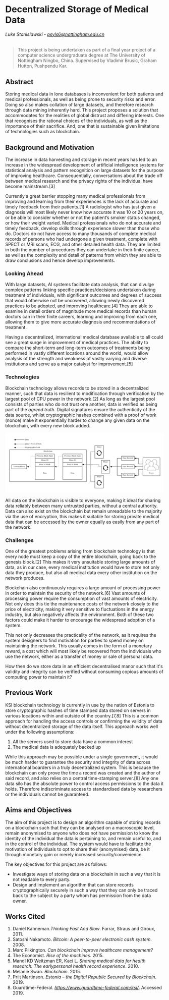 # Decentralized Storage of Medical Data

###### Luke Stanislawski - psyls6@nottingham.edu.cn

>This project is being undertaken as part of a final year project of a computer science undergraduate degree at The University of Nottingham Ningbo, China. Supervised by Vladimir Brusic, Graham Hutton, Pushpendu Kar.

## Abstract

Storing medical data in lone databases is inconvenient for both patients and medical professionals, as well as being prone to security risks and error. Doing so also makes collation of large datasets, and therefore research through data mining inherently hard. This project proposes a solution that accommodates for the realities of global distrust and differing interests. One that recognises the rational choices of the individuals, as well as the importance of their sacrifice. And, one that is sustainable given limitations of technologies such as blockchain.

## Background and Motivation

The increase in data harvesting and storage in recent years has led to an increase in the widespread development of artificial intelligence systems for statistical analysis and pattern recognition on large datasets for the purpose of improving healthcare. Consequentially, conversations about the trade off between medical research and the privacy rights of the individual have become mainstream.[3]

Currently a great barrier stopping many medical professionals from improving and learning from their experiences is the lack of accurate and timely feedback from their patients.[1] A radiologist who has just given a diagnosis will most likely never know how accurate it was 10 or 20 years on, or be able to consider whether or not the patient’s smoker status changed, or how their weight varied. Medical professionals who do not accurate and timely feedback, develop skills through experience slower than those who do. Doctors do not have access to many thousands of complete medical records of persons who had undergone a given treatment, complete with SPECT or MRI scans, ECG, and other detailed health data. They are limited in both the number of procedures they can undertake in their finite career, as well as the complexity and detail of patterns from which they are able to draw conclusions and hence develop improvements.

### Looking Ahead

With large datasets, AI systems facilitate data analysis, that can divulge complex patterns linking specific practices/decisions undertaken during treatment of individuals, with significant outcomes and degrees of success that would otherwise not be uncovered, allowing newly discovered practices to be adopted, and improving healthcare.[4] They are able to examine in detail orders of magnitude more medical records than human doctors can in their finite careers, learning and improving from each one, allowing them to give more accurate diagnosis and recommendations of treatment.

Having a decentralized, international medical database available to all could see a great surge in improvement of medical practices. The ability to compare the short-term and long-term outcomes of treatments being performed in vastly different locations around the world, would allow analysis of the strength and weakness of vastly varying and diverse institutions and serve as a major catalyst for improvement.[5]

### Technologies

Blockchain technology allows records to be stored in a decentralized manner, such that data is resilient to modification through verification by the largest pool of CPU power in the network.[2] As long as the largest pool consists of parties who do not trust one another, data is verified as being part of the *agreed truth*. Digital signatures ensure the authenticity of the data source, whilst cryptographic hashes combined with a proof of work (nonce) make it exponentially harder to change any given data on the blockchain, with every new block added.

![alt text](img/Blockchain.png "How Blockchain Works, copyright Luke Stanislawski")

All data on the blockchain is visible to everyone, making it ideal for sharing data reliably between many untrusted parties, without a central authority. Data can also exist on the blockchain but remain unreadable to the majority via the use of encryption, this makes it suitable for storing private medical data that can be accessed by the owner equally as easily from any part of the network.

### Challenges

One of the greatest problems arising from blockchain technology is that every node must keep a copy of the entire blockchain, going back to the genesis block.[2] This makes it very unsuitable storing large amounts of data, as in our case, every medical institution would have to store not only data they produce, but also all medical data every other institution on the network produces.

Blockchain also continuously requires a large amount of processing power in order to maintain the security of the network.[6] Vast amounts of processing power require the consumption of vast amounts of electricity. Not only does this tie the maintenance costs of the network closely to the price of electricity, making it very sensitive to fluctuations in the energy industry, but also negatively affects the environment. Both of these two factors could make it harder to encourage the widespread adoption of a system.

This not only decreases the practicality of the network, as it requires the system designers to find motivation for parties to spend money on maintaining the network. This usually comes in the form of a monetary reward, a cost which will most likely be recovered from the individuals who use the network, either as a transfer of money or sale of personal data.

How then do we store data in an efficient decentralised manor such that it's validity and integrity can be verified without consuming copious amounts of computing power to maintain it?

## Previous Work

KSI blockchain technology is currently in use by the nation of Estonia to store cryptographic hashes of time stamped data stored on servers in various locations within and outside of the country.[7,8] This is a common approach for handling the access controls or confirming the validity of data without decentralized storage of the data itself. This approach works well under the following assumptions:

1. All the servers used to store data have a common interest
2. The medical data is adequately backed up

While this approach may be possible under a single government, it would be much harder to guarantee the security and integrity of data across international boarders in a truly decentralized system. This is because the blockchain can only prove the time a record was created and the author of said record, and also relies on a central time-stamping server.[8] Any one data silo has the absolute power to control access permissions to the data it holds. Therefore indiscriminate access to standardised data by researchers or the individuals cannot be guaranteed.

## Aims and Objectives

The aim of this project is to design an algorithm capable of storing records on a blockchain such that they can be analysed on a macroscopic level, remain anonymised to anyone who does not have permission to know the identity of the individual the data is pertaining to, and remain useful to, and in the control of the individual. The system would have to facilitate the motivation of individuals to opt to share their (anonymised) data, be it through monetary gain or merely increased security/convenience.

The key objectives for this project are as follows:

- Investigate ways of storing data on a blockchain in such a way that it is not readable to every party.
- Design and implement an algorithm that can store records cryptographically securely in such a way that they can only be traced back to the subject by a party whom has permission from the data owner.

## Works Cited

1. Daniel Kahneman.*Thinking Fast And Slow*.  Farrar, Straus and Giroux, 2011.
2. Satoshi Nakamoto.  *Bitcoin:  A peer-to-peer electronic cash system*.  2008.
3. Marc Pilkington.  *Can blockchain improve healthcare management?*
4. The Economist.  *Rise of the machines*.  2015.
5. Mandl KD Weitzman ER, Kaci L. *Sharing medical data for health research: The earlypersonal health record experience*.  2010.
6. Melanie Swan. *Blockchain*. 2015.
7. Priit Martinson. *Estonia – the Digital Republic Secured by Blockchain*. 2019.
8. Guardtime-Federal. *https://www.guardtime-federal.com/ksi/*. Accessed 2019.